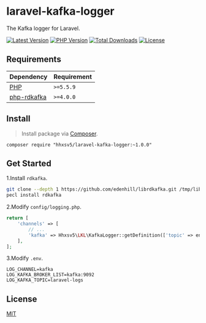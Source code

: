 # laravel-kafka-logger
The Kafka logger for Laravel.

[![Latest Version](https://img.shields.io/github/release/hhxsv5/laravel-kafka-logger.svg)](https://github.com/hhxsv5/laravel-kafka-logger/releases)
[![PHP Version](https://img.shields.io/packagist/php-v/hhxsv5/laravel-kafka-logger.svg?color=green)](https://secure.php.net)
[![Total Downloads](https://poser.pugx.org/hhxsv5/laravel-kafka-logger/downloads)](https://packagist.org/packages/hhxsv5/laravel-kafka-logger)
[![License](https://poser.pugx.org/hhxsv5/laravel-kafka-logger/license)](LICENSE)

## Requirements

| Dependency | Requirement |
| -------- | -------- |
| [PHP](https://secure.php.net/manual/en/install.php) | `>=5.5.9` |
| [php-rdkafka](https://github.com/arnaud-lb/php-rdkafka) | `>=4.0.0` |

## Install
> Install package via [Composer](https://getcomposer.org/).

```shell
composer require "hhxsv5/laravel-kafka-logger:~1.0.0"
```

## Get Started

1.Install `rdkafka`.
```bash
git clone --depth 1 https://github.com/edenhill/librdkafka.git /tmp/librdkafka && cd /tmp/librdkafka && ./configure && make -j$(nproc) && make install && rm -rf /tmp/librdkafka
pecl install rdkafka
```

2.Modify `config/logging.php`.
```php
return [
    'channels' => [
        // ...
        'kafka' => Hhxsv5\LKL\KafkaLogger::getDefinition(['topic' => env('LOG_KAFKA_TOPIC', 'laravel-logs')]),
    ],
];
```

3.Modify `.env`.
```
LOG_CHANNEL=kafka
LOG_KAFKA_BROKER_LIST=kafka:9092
LOG_KAFKA_TOPIC=laravel-logs
```

## License

[MIT](LICENSE)